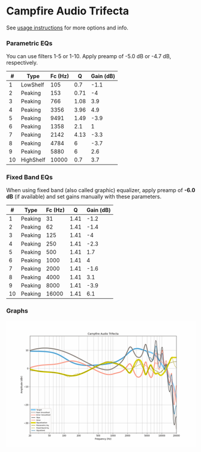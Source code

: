 # Campfire Audio Trifecta
See [usage instructions](https://github.com/jaakkopasanen/AutoEq#usage) for more options and info.

### Parametric EQs
You can use filters 1-5 or 1-10. Apply preamp of -5.0 dB or -4.7 dB, respectively.

|   # | Type      |   Fc (Hz) |    Q |   Gain (dB) |
|-----|-----------|-----------|------|-------------|
|   1 | LowShelf  |       105 | 0.7  |        -1.1 |
|   2 | Peaking   |       153 | 0.71 |        -4   |
|   3 | Peaking   |       766 | 1.08 |         3.9 |
|   4 | Peaking   |      3356 | 3.96 |         4.9 |
|   5 | Peaking   |      9491 | 1.49 |        -3.9 |
|   6 | Peaking   |      1358 | 2.1  |         1   |
|   7 | Peaking   |      2142 | 4.13 |        -3.3 |
|   8 | Peaking   |      4784 | 6    |        -3.7 |
|   9 | Peaking   |      5880 | 6    |         2.6 |
|  10 | HighShelf |     10000 | 0.7  |         3.7 |

### Fixed Band EQs
When using fixed band (also called graphic) equalizer, apply preamp of **-6.0 dB** (if available) and set gains manually with these parameters.

|   # | Type    |   Fc (Hz) |    Q |   Gain (dB) |
|-----|---------|-----------|------|-------------|
|   1 | Peaking |        31 | 1.41 |        -1.2 |
|   2 | Peaking |        62 | 1.41 |        -1.4 |
|   3 | Peaking |       125 | 1.41 |        -4   |
|   4 | Peaking |       250 | 1.41 |        -2.3 |
|   5 | Peaking |       500 | 1.41 |         1.7 |
|   6 | Peaking |      1000 | 1.41 |         4   |
|   7 | Peaking |      2000 | 1.41 |        -1.6 |
|   8 | Peaking |      4000 | 1.41 |         3.1 |
|   9 | Peaking |      8000 | 1.41 |        -3.9 |
|  10 | Peaking |     16000 | 1.41 |         6.1 |

### Graphs
![](./Campfire%20Audio%20Trifecta.png)
